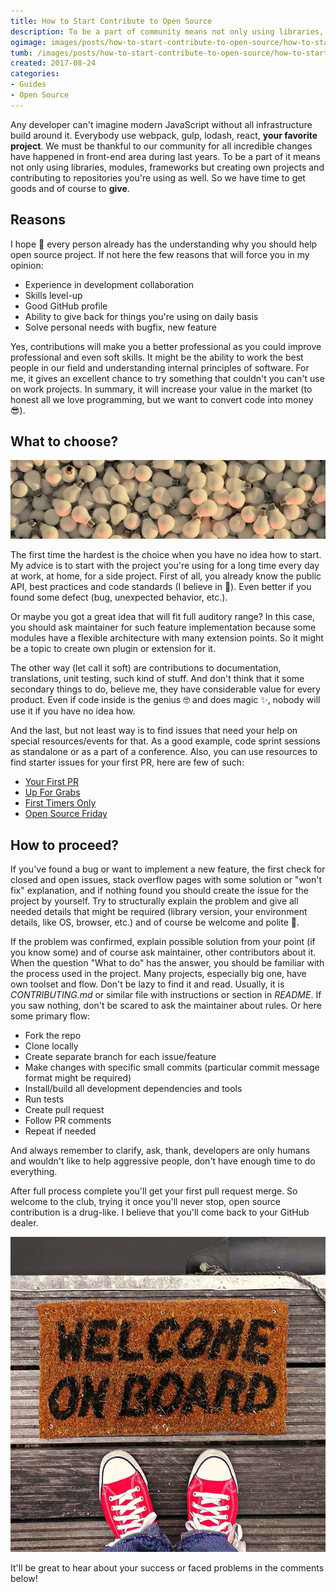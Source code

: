 ```yaml
---
title: How to Start Contribute to Open Source
description: To be a part of community means not only using libraries, modules, frameworks but creating own projects and contributing to repos you're using as well.
ogimage: images/posts/how-to-start-contribute-to-open-source/how-to-start-contribute-to-open-source-og.jpg
tumb: /images/posts/how-to-start-contribute-to-open-source/how-to-start-contribute-to-open-source
created: 2017-08-24
categories:
- Guides
- Open Source
---
```

Any developer can't imagine modern JavaScript without all infrastructure build around it. Everybody use webpack, gulp, lodash, react, **your favorite project**. We must be thankful to our community for all incredible changes have happened in front-end area during last years. To be a part of it means not only using libraries, modules, frameworks but creating own projects and contributing to repositories you're using as well. So we have time to get goods and of course to **give**.

## Reasons
I hope 🙏 every person already has the understanding why you should help open source project. If not here the few reasons that will force you in my opinion:

- Experience in development collaboration
- Skills level-up
- Good GitHub profile
- Ability to give back for things you're using on daily basis
- Solve personal needs with bugfix, new feature

Yes, contributions will make you a better professional as you could improve professional and even soft skills. It might be the ability to work the best people in our field and understanding internal principles of software. For me, it gives an excellent chance to try something that couldn't you can't use on work projects. In summary, it will increase your value in the market (to honest all we love programming, but we want to convert code into money 😎).

## What to choose?
![Hard choice](/images/posts/how-to-start-contribute-to-open-source/img/lamps.jpg)

The first time the hardest is the choice when you have no idea how to start. My advice is to start with the project you're using for a long time every day at work, at home, for a side project. First of all, you already know the public API, best practices and code standards (I believe in 🦄). Even better if you found some defect (bug, unexpected behavior, etc.).

Or maybe you got a great idea that will fit full auditory range? In this case, you should ask maintainer for such feature implementation because some modules have a flexible architecture with many extension points. So it might be a topic to create own plugin or extension for it.

The other way (let call it soft) are contributions to documentation, translations, unit testing, such kind of stuff. And don't think that it some secondary things to do, believe me, they have considerable value for every product. Even if code inside is the genius 🤓 and does magic ✨, nobody will use it if you have no idea how.

And the last, but not least way is to find issues that need your help on special resources/events for that. As a good example, code sprint sessions as standalone or as a part of a conference. Also, you can use resources to find starter issues for your first PR, here are few of such:

- [Your First PR](https://yourfirstpr.github.io/)
- [Up For Grabs](http://up-for-grabs.net/)
- [First Timers Only](http://www.firsttimersonly.com/)
- [Open Source Friday](https://opensourcefriday.com)

## How to proceed?
If you've found a bug or want to implement a new feature, the first check for closed and open issues, stack overflow pages with some solution or "won't fix" explanation, and if nothing found you should create the issue for the project by yourself. Try to structurally explain the problem and give all needed details that might be required (library version, your environment details, like OS, browser, etc.) and of course be welcome and polite 🤗.

If the problem was confirmed, explain possible solution from your point (if you know some) and of course ask maintainer, other contributors about it. When the question "What to do" has the answer, you should be familiar with the process used in the project. Many projects, especially big one, have own toolset and flow. Don't be lazy to find it and read. Usually, it is *CONTRIBUTING.md* or similar file with instructions or section in *README*. If you saw nothing, don't be scared to ask the maintainer about rules. Or here some primary flow:

- Fork the repo
- Clone locally
- Create separate branch for each issue/feature
- Make changes with specific small commits (particular commit message format might be required)
- Install/build all development dependencies and tools
- Run tests
- Create pull request
- Follow PR comments
- Repeat if needed

And always remember to clarify, ask, thank, developers are only humans and wouldn't like to help aggressive people, don't have enough time to do everything.

After full process complete you'll get your first pull request merge. So welcome to the club, trying it once you'll never stop, open source contribution is a drug-like. I believe that you'll come back to your GitHub dealer.

![Welcome to community](/images/posts/how-to-start-contribute-to-open-source/img/welcome.jpg)

It'll be great to hear about your success or faced problems in the comments below!
